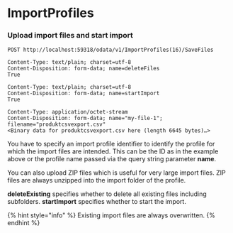 # ImportProfiles

### Upload import files and start import

```
POST http://localhost:59318/odata/v1/ImportProfiles(16)/SaveFiles

Content-Type: text/plain; charset=utf-8
Content-Disposition: form-data; name=deleteFiles
True

Content-Type: text/plain; charset=utf-8
Content-Disposition: form-data; name=startImport
True

Content-Type: application/octet-stream
Content-Disposition: form-data; name="my-file-1"; filename="produktcsvexport.csv"
<Binary data for produktcsvexport.csv here (length 6645 bytes)…>
```

You have to specify an import profile identifier to identify the profile for which the import files are intended. This can be the ID as in the example above or the profile name passed via the query string parameter **name**.

You can also upload ZIP files which is useful for very large import files. ZIP files are always unzipped into the import folder of the profile.

**deleteExisting** specifies whether to delete all existing files including subfolders. **startImport** specifies whether to start the import.

{% hint style="info" %}
Existing import files are always overwritten.
{% endhint %}
